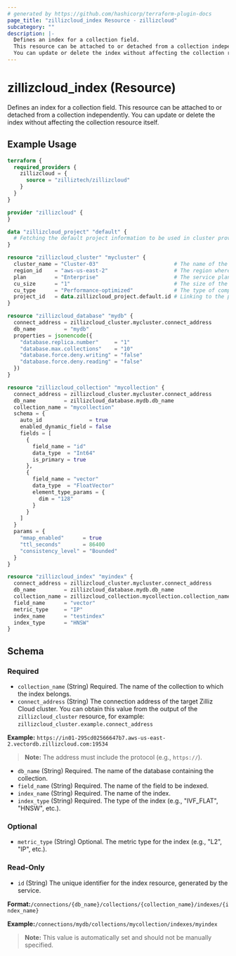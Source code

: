 ```yaml
---
# generated by https://github.com/hashicorp/terraform-plugin-docs
page_title: "zillizcloud_index Resource - zillizcloud"
subcategory: ""
description: |-
  Defines an index for a collection field.
  This resource can be attached to or detached from a collection independently.
  You can update or delete the index without affecting the collection resource itself.
---
```


# zillizcloud_index (Resource)

Defines an index for a collection field.
This resource can be attached to or detached from a collection independently.
You can update or delete the index without affecting the collection resource itself.

## Example Usage

```terraform
terraform {
  required_providers {
    zillizcloud = {
      source = "zilliztech/zillizcloud"
    }
  }
}

provider "zillizcloud" {
}

data "zillizcloud_project" "default" {
  # Fetching the default project information to be used in cluster provisioning
}

resource "zillizcloud_cluster" "mycluster" {
  cluster_name = "Cluster-03"                        # The name of the cluster
  region_id    = "aws-us-east-2"                     # The region where the cluster will be deployed
  plan         = "Enterprise"                        # The service plan for the cluster
  cu_size      = "1"                                 # The size of the compute unit
  cu_type      = "Performance-optimized"             # The type of compute unit, optimized for performance
  project_id   = data.zillizcloud_project.default.id # Linking to the project ID fetched earlier
}

resource "zillizcloud_database" "mydb" {
  connect_address = zillizcloud_cluster.mycluster.connect_address
  db_name         = "mydb"
  properties = jsonencode({
    "database.replica.number"     = "1"
    "database.max.collections"    = "10"
    "database.force.deny.writing" = "false"
    "database.force.deny.reading" = "false"
  })
}

resource "zillizcloud_collection" "mycollection" {
  connect_address = zillizcloud_cluster.mycluster.connect_address
  db_name         = zillizcloud_database.mydb.db_name
  collection_name = "mycollection"
  schema = {
    auto_id               = true
    enabled_dynamic_field = false
    fields = [
      {
        field_name = "id"
        data_type  = "Int64"
        is_primary = true
      },
      {
        field_name = "vector"
        data_type  = "FloatVector"
        element_type_params = {
          dim = "128"
        }
      }
    ]
  }
  params = {
    "mmap_enabled"      = true
    "ttl_seconds"       = 86400
    "consistency_level" = "Bounded"
  }
}

resource "zillizcloud_index" "myindex" {
  connect_address = zillizcloud_cluster.mycluster.connect_address
  db_name         = zillizcloud_database.mydb.db_name
  collection_name = zillizcloud_collection.mycollection.collection_name
  field_name      = "vector"
  metric_type     = "IP"
  index_name      = "testindex"
  index_type      = "HNSW"
}
```

<!-- schema generated by tfplugindocs -->
## Schema

### Required

- `collection_name` (String) Required. The name of the collection to which the index belongs.
- `connect_address` (String) The connection address of the target Zilliz Cloud cluster.
You can obtain this value from the output of the `zillizcloud_cluster` resource, for example:
`zillizcloud_cluster.example.connect_address`

**Example:**
`https://in01-295cd02566647b7.aws-us-east-2.vectordb.zillizcloud.com:19534`

> **Note:** The address must include the protocol (e.g., `https://`).
- `db_name` (String) Required. The name of the database containing the collection.
- `field_name` (String) Required. The name of the field to be indexed.
- `index_name` (String) Required. The name of the index.
- `index_type` (String) Required. The type of the index (e.g., "IVF_FLAT", "HNSW", etc.).

### Optional

- `metric_type` (String) Optional. The metric type for the index (e.g., "L2", "IP", etc.).

### Read-Only

- `id` (String) The unique identifier for the index resource, generated by the service.
				
**Format:**`/connections/{db_name}/collections/{collection_name}/indexes/{index_name}`

**Example:**`/connections/mydb/collections/mycollection/indexes/myindex`

> **Note:** This value is automatically set and should not be manually specified.
